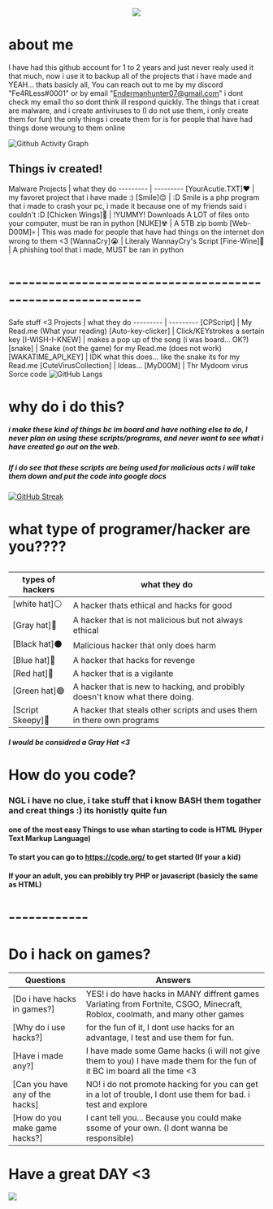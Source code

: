 <p align="center">
 <img src="https://ntmaker.gfto.ru/animtilestexten//data/fire/7a17a0653d1ed525d41acae79762f752/fire.gif" />
</p>



# about me
I have had this github account for 1 to 2 years and just never realy used it that much, now i use it to backup all of the projects that i have made and YEAH... thats basicly all, You can reach out to me by my discord "Fe4RLess#0001" or by email "Endermanhunter07@gmail.com" i dont check my email tho so dont think ill respond quickly. The things that i creat are malware, and i create antiviruses to (I do not use them, i only create them for fun) the only things i create them for is for people that have had things done wroung to them online

![Github Activity Graph](https://activity-graph.herokuapp.com/graph?username=CPScript&theme=theme_xcode)


## Things iv created!

Malware
Projects | what they do
--------- | ---------
[YourAcutie.TXT]❤️ | my favoret project that i have made :)
[Smile]😊 | :D Smile is a php program that i made to crash your pc, i made it because one of my friends said i couldn't :D
[Chicken Wings]🍗 | !YUMMY! Downloads A LOT of files onto your computer, must be ran in python
[NUKE]☢ | A 5TB zip bomb
[Web-D00M]💀 | This was made for people that have had things on the internet don wrong to them <3
[WannaCry]😭 | Literaly WannayCry's Script
[Fine-Wine]🍷 | A phishing tool that i made, MUST be ran in python
# ----------------------------------------------------------
Safe stuff <3
Projects | what they do
--------- | ---------
[CPScript] | My Read.me (What your reading)
[Auto-key-clicker] | Click/KEYstrokes a sertain key
[I-WISH-I-KNEW] | makes a pop up of the song (i was board... OK?)
[snake] | Snake (not the game) for my Read.me (does not work)
[WAKATIME_API_KEY] | IDK what this does... like the snake its for my Read.me
[CuteVirusCollection] | Ideas...
[MyD00M] | Thr Mydoom virus Sorce code
![GitHub Langs](https://github-readme-stats.vercel.app/api/top-langs/?username=CPScript&layout=compact&theme=blue-green)

# why do i do this?
##### i make these kind of things bc im board and have nothing else to do, I never plan on using these scripts/programs, and never want to see what i have created go out on the web.

##### If i do see that these scripts are being used for malicious acts i will take them down and put the code into google docs

[![GitHub Streak](https://github-readme-streak-stats.herokuapp.com?user=CPScript&theme=hacker&date_format=M%20j%5B%2C%20Y%5D)](https://git.io/streak-stats)

# what type of programer/hacker are you????
######  
types of hackers | what they do
--------- | ---------
[white hat]⚪ | A hacker thats ethical and hacks for good
[Gray hat]🔘 | A hacker that is not malicious but not always ethical
[Black hat]⚫ | Malicious hacker that only does harm 
[Blue hat]🔵 | A hacker that hacks for revenge
[Red hat]🔴 | A hacker that is a vigilante
[Green hat]🟢 | A hacker that is new to hacking, and probibly doesn't know what there doing.
[Script Skeepy]🤮 | A hacker that steals other scripts and uses them in there own programs
##### I would be considred a Gray Hat <3

# How do you code?
### NGL i have no clue, i take stuff that i know BASH them togather and creat things :)     its honistly quite fun
#### one of the most easy Things to use whan starting to code is HTML (Hyper Text Markup Language) 
#### To start you can go to https://code.org/ to get started (If your a kid)
#### If your an adult, you can probibly try PHP or javascript (basicly the same as HTML) 
# ------------



# Do i hack on games?

Questions | Answers
--------- | ---------
[Do i have hacks in games?] | YES! i do have hacks in MANY diffrent games Variating from Fortnite, CSGO, Minecraft, Roblox, coolmath, and many other games
[Why do i use hacks?] | for the fun of it, I dont use hacks for an advantage, I test and use them for fun.
[Have i made any?] | I have made some Game hacks (i will not give them to you) I have made them for the fun of it BC im board all the time <3
[Can you have any of the hacks] | NO! i do not promote hacking for you can get in a lot of trouble, I dont use them for bad. i test and explore
[How do you make game hacks?] | I cant tell you... Because you could make ssome of your own. (I dont wanna be responsible)




# Have a great DAY <3

 <img src="https://steamuserimages-a.akamaihd.net/ugc/897763649221801158/A99E49E5859B6FE0DD0ED17C6909AD776F118CFA/?imw=512&&ima=fit&impolicy=Letterbox&imcolor=%23000000&letterbox=false" />

